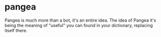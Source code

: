 # pangea
Pangea is much more than a bot, it's an entire idea.
The idea of Pangea it's being the meaning of "useful" you can found in your dictionary, replacing itself there.
